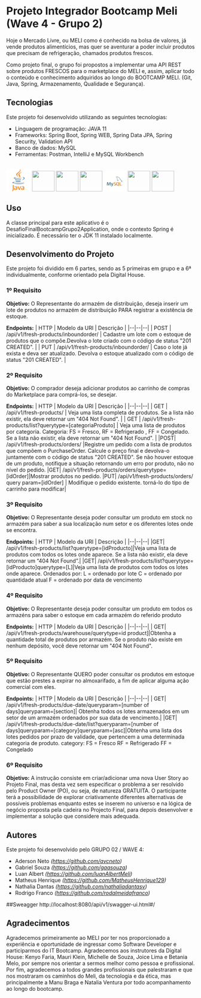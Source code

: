 # Projeto Integrador Bootcamp Meli (Wave 4 - Grupo 2)
Hoje o Mercado Livre, ou MELI como é conhecido na bolsa de valores, já vende produtos alimentícios, mas quer se aventurar a poder incluir produtos que precisam de refrigeração, chamados produtos frescos.

Como projeto final, o grupo foi propostos a implementar uma API REST sobre produtos FRESCOS para o marketplace do MELI e, assim, aplicar todo o conteúdo e conhecimento adquiridos ao longo do BOOTCAMP MELI. (Git, Java, Spring, Armazenamento, Qualidade e Segurança).

## Tecnologias
Este projeto foi desenvolvido utilizando as seguintes tecnologias:

- Linguagem de programação: JAVA 11
- Frameworks: Spring Boot, Spring WEB, Spring Data JPA, Spring Security, Validation API
- Banco de dados: MySQL
- Ferramentas: Postman, IntelliJ e MySQL Workbench

<div style="display: inline_block"><br>
<img src=https://raw.githubusercontent.com/github/explore/5b3600551e122a3277c2c5368af2ad5725ffa9a1/topics/java/java.png width="65" height="60"
/> <img src=https://spring.io/images/projects/spring-boot-7f2e24fb962501672cc91ccd285ed2ba.svg width="60" height="55"
/>
<img src=https://spring.io/images/projects/spring-data-79cc203ed8c54191215a60f9e5dc638f.svg width="60" height="55"
/>
<img src=https://spring.io/images/projects/spring-security-b712a4cdb778e72eb28b8c55ec39dbd1.svg width="60" height="55"
/>
<img src=https://raw.githubusercontent.com/github/explore/80688e429a7d4ef2fca1e82350fe8e3517d3494d/topics/mysql/mysql.png width="60" height="55"
/>
<img src=https://www.vhv.rs/dpng/d/571-5718602_transparent-ubuntu-logo-png-logo-postman-icon-png.png width="60" height="55"
/>
<img src=https://encrypted-tbn0.gstatic.com/images?q=tbn:ANd9GcSAaUBgVyY4CJWh02Lx0PuWeq4EcbeY0-3v0PUJ5BqTxIMAxgSvlkWLY9pKM8ZIo71s4xs&usqp=CAU width="60" height="55"
/>

## Uso

A classe principal para este aplicativo é o DesafioFinalBootcampGrupo2Application, onde o contexto Spring é inicializado. É necessário ter o JDK 11 instalado localmente.

## Desenvolvimento do Projeto

Este projeto foi dividido em 6 partes, sendo as 5 primeiras em grupo e a 6ª individualmente, conforme orientado pela Digital House.

### 1º Requisito
**Objetivo:** O Representante do armazém de distribuição, deseja inserir um lote de produtos no armazém de distribuição PARA registrar a existência de estoque.

**Endpoints:**
| HTTP | Modelo da URI | Descrição |
|--|--|--|
| POST | /api/v1/fresh-products/inboundorder/ | Cadastre um lote com o estoque de produtos que o compõe.Devolva o lote criado com o código de status "201 CREATED". |
| PUT | /api/v1/fresh-products/inboundorder/ | Caso o lote já exista e deva ser atualizado. Devolva o estoque atualizado com o código de status "201 CREATED". |

### 2º Requisito
**Objetivo:** O comprador deseja adicionar produtos ao carrinho de compras do
Marketplace para comprá-los, se desejar.

**Endpoints:**
| HTTP | Modelo da URI | Descrição |
|--|--|--|
| GET | /api/v1/fresh-products/ | Veja uma lista completa de produtos. Se a lista não existir, ela deve retornar um "404 Not Found". |
| GET | /api/v1/fresh-products/list?querytype=[categoriaProduto] | Veja uma lista de produtos por categoria. Categoria: FS = Fresco, RF = Refrigerado , FF = Congelado. Se a lista não existir, ela deve retornar um "404 Not Found". |
|POST| /api/v1/fresh-products/orders/ |Registre um pedido com a lista de produtos que compõem o PurchaseOrder. Calcule o preço final e devolva-o juntamente com o código de status "201 CREATED". Se não houver estoque de um produto, notifique a situação retornando um erro por produto, não no nível do pedido.
|GET| /api/v1/fresh-products/orders/querytype=[idOrder]|Mostrar produtos no pedido.
|PUT| /api/v1/fresh-products/orders/ query param=[idOrder] | Modifique o pedido existente. torná-lo do tipo de carrinho para modificar|

### 3º Requisito
**Objetivo:** O Representante deseja poder consultar um produto em stock no
armazém para saber a sua localização num setor e os diferentes lotes onde se
encontra.

**Endpoints:**
| HTTP | Modelo da URI | Descrição |
|--|--|--|
|GET| /api/v1/fresh-products/list?querytype=[idProducto]|Veja uma lista de produtos com todos os lotes onde aparece. Se a lista não existir, ela deve retornar um “404 Not Found”.|
|GET| /api/v1/fresh-products/list?querytype=[idProducto]querytype=[L]|Veja uma lista de produtos com todos os lotes onde aparece. Ordenados por: L = ordenado por lote C = ordenado por quantidade atual F = ordenado por data de vencimento

### 4º Requisito
**Objetivo:** O Representante deseja poder consultar um produto em todos os
armazéns para saber o estoque em cada armazém do referido produto

**Endpoints:**
| HTTP | Modelo da URI | Descrição |
|--|--|--|
| GET| /api/v1/fresh-products/warehouse/querytype=id product]|Obtenha a quantidade total de produtos por armazém. Se o produto não existe em nenhum depósito, você deve retornar um "404 Not Found".

### 5º Requisito
**Objetivo:** O Representante QUERO poder consultar os produtos em estoque que
estão prestes a expirar no almoxarifado, a fim de aplicar alguma ação comercial
com eles.

**Endpoints:**
| HTTP | Modelo da URI | Descrição |
|--|--|--|
| GET| /api/v1/fresh-products/due-date/queryparam=[number of days]queryparam=[section]| Obtenha todos os lotes armazenados em um setor de um armazém ordenados por sua data de vencimento.|
|GET| /api/v1/fresh-products/due-date/list?queryparam=[number of days]queryparam=[category]queryparam=[asc]|Obtenha uma lista dos lotes pedidos por prazo de validade, que pertencem a uma determinada categoria de produto. category: FS = Fresco RF = Refrigerado FF = Congelado

### 6º Requisito
**Objetivo:** A instrução consiste em criar/adicionar uma nova User Story ao Projeto Final, mas desta vez sem especificar o problema a ser resolvido pelo Product Owner (PO), ou seja, de natureza GRATUITA. O participante terá a possibilidade de explorar criativamente diferentes alternativas de possíveis problemas enquanto estes se inserem no universo e na lógica de negócio proposta pela cadeira no Projecto Final, para depois desenvolver e implementar a solução que considere mais adequada.

## Autores
Este projeto foi desenvolvido pelo GRUPO 02 / WAVE 4:

- Aderson Neto *(https://github.com/avcneto)*
- Gabriel Souza *(https://github.com/gaasouza)*
- Luan Albert *(https://github.com/luanAlbertMeli)*
- Matheus Henrique *(https://github.com/MatheusHenrique129)*
- Nathalia Dantas *(https://github.com/nathaliadantasv)*
- Rodrigo Franco *(https://github.com/rodalmeidafranco)*


##Sweagger
http://localhost:8080/api/v1/swagger-ui.html#/

## Agradecimentos
Agradecemos primeiramente ao MELI por ter nos proporcionado a experiência e oportunidade de ingressar como Software Developer e participarmos do IT Bootcamp. Agradecemos aos instrutores da Digital House: Kenyo Faria, Mauri Klein, Michelle de Souza, Joice Lima e Betania Melo, por sempre nos orientar a sermos melhor como pessoa e profissional. Por fim, agradecemos a todos grandes profissionais que palestraram e que nos mostraram os caminhos do Meli, da tecnologia e da ética, mas principalmente a Manu Braga e Natalia Ventura por todo acompanhamento ao longo do bootcamp.
